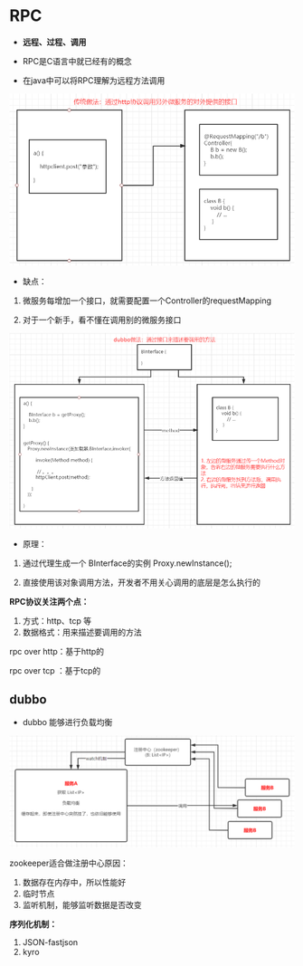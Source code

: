 # RPC 

- **远程、过程、调用**

- RPC是C语言中就已经有的概念

- 在java中可以将RPC理解为远程方法调用



![](images\RPC原理1.png)

- 缺点：

1. 微服务每增加一个接口，就需要配置一个Controller的requestMapping

2. 对于一个新手，看不懂在调用别的微服务接口

![](images\RPC原理2.png)

- 原理：

1. 通过代理生成一个 BInterface的实例 Proxy.newInstance();

2. 直接使用该对象调用方法，开发者不用关心调用的底层是怎么执行的



**RPC协议关注两个点：**

1. 方式：http、tcp 等
2. 数据格式：用来描述要调用的方法

rpc over http：基于http的

rpc over tcp  ：基于tcp的



## dubbo

- dubbo 能够进行负载均衡

![](images\dubbo负载均衡.png)

zookeeper适合做注册中心原因：

1. 数据存在内存中，所以性能好
2. 临时节点
3. 监听机制，能够监听数据是否改变



**序列化机制：**

1. JSON-fastjson
2. kyro

